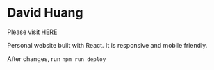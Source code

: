 # David Huang

Please visit  <a href='http://www.davidhuang620.com' className="link black hover-bg-light-blue f3 b"> HERE</a>

Personal website built with React. It is responsive and mobile friendly.

After changes, run `npm run deploy`
